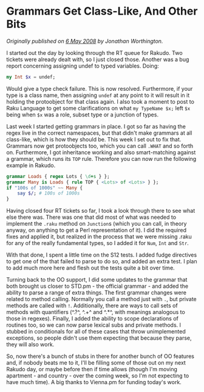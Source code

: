 # Grammars Get Class-Like, And Other Bits
    
*Originally published on [6 May 2008](https://use-perl.github.io/user/JonathanWorthington/journal/36343/) by Jonathan Worthington.*

I started out the day by looking through the RT queue for Rakudo. Two tickets were already dealt with, so I just closed those. Another was a bug report concerning assigning undef to typed variables. Doing:

```` raku
my Int $x = undef;
````

Would give a type check failure. This is now resolved. Furthermore, if your type is a class name, then assigning `undef` at any point to it will result in it holding the protoobject for that class again. I also took a moment to post to Raku Language to get some clarifications on what `my TypeName $x;` left `$x` being when `$x` was a role, subset type or a junction of types.

Last week I started getting grammars in place. I got so far as having the regex live in the correct namespaces, but that didn't make grammars at all class-like, which is how they should be. This week I set out to fix that. Grammars now get protoobjects too, which you can call `.WHAT` and so forth on. Furthermore, I got inheritance working and also smart-matching against a grammar, which runs its `TOP` rule. Therefore you can now run the following example in Rakudo.

```` raku
grammar Loads { regex Lots { \d+s } };
grammar Many is Loads { rule TOP { <Lots> of <Lots> } };
if "100s of 1000s" ~~ Many {
    say $/; # 100s of 1000s
}
````

Having closed four RT tickets so far, I took a look through there to see what else there was. There was one that did most of what was needed to implement the `.raku` method on `Junction`s (which you can call, in theory anyway, on anything to get a Perl representation of it). I did the required fixes and applied it, but realized in the process that we were missing .raku for any of the really fundamental types, so I added it for `Num`, `Int` and `Str`.

With that done, I spent a little time on the S12 tests. I added fudge directives to get one of the that failed to parse to do so, and added an extra test. I plan to add much more here and flesh out the tests quite a bit over time.

Turning back to the OO support, I did some updates to the grammar that both brought us closer to STD.pm - the official grammar - and added the ability to parse a range of extra things. The first grammar changes were related to method calling. Normally you call a method just with `.`, but private methods are called with `!`. Additionally, there are ways to call sets of methods with quantifiers (^.?^, ^.+^ and ^.*^, with meanings analogous to those in regexes). Finally, I added the ability to scope declarations of routines too, so we can now parse lexical subs and private methods. I stubbed in conditionals for all of these cases that throw unimplemented exceptions, so people didn't use them expecting that because they parse, they will also work.

So, now there's a bunch of stubs in there for another bunch of OO features and, if nobody beats me to it, I'll be filling some of those out on my next Rakudo day, or maybe before then if time allows (though I'm moving apartment - and country - over the coming week, so I'm not expecting to have much time). A big thanks to Vienna.pm for funding today's work.

